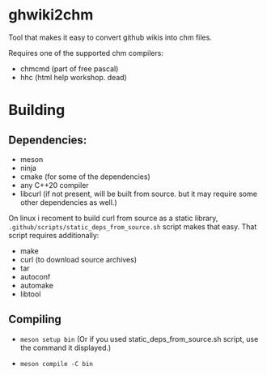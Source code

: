 # ghwiki2chm

Tool that makes it easy to convert github wikis into chm files.

Requires one of the supported chm compilers:
- chmcmd (part of free pascal)
- hhc (html help workshop. dead)

# Building

## Dependencies:

- meson
- ninja
- cmake (for some of the dependencies)
- any C++20 compiler
- libcurl (if not present, will be built from source. but it may require some other dependencies as well.)

On linux i recoment to build curl from source as a static library, `.github/scripts/static_deps_from_source.sh` script makes that easy.
That script requires additionally:
- make
- curl (to download source archives)
- tar
- autoconf
- automake
- libtool

## Compiling

- `meson setup bin` (Or if you used static_deps_from_source.sh script, use the command it displayed.)

- `meson compile -C bin`